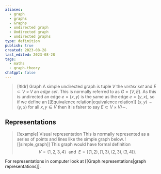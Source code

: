 ```yaml
---
aliases:
  - graph
  - graphs
  - Graphs
  - undirected graph
  - Undirected graph
  - undirected graphs
type: definition
publish: true
created: 2023-08-28
last_edited: 2023-08-28
tags:
  - maths
  - graph-theory
chatgpt: false
---
```

> [!tldr] Graph
> A simple undirected graph is tuple $V$ the *vertex set* and $E \subset V \times V$  an *edge set*. This is normally referred to as $G = (V, E)$. As this is undirected an edge $e = (x,y)$ is the same as the edge $e = (y,x)$, so if we define an [[Equivalence relation|equivalence relation]] $(x,y) \sim (y,x)$ for all $x,y \in V$ then it is fairer to say $E \subset V \times V / \sim$.

## Representations

> [!example] Visual representation
> This is normally represented as a series of points and lines like the simple graph below.
> ![[simple_graph]]
> This graph would have formal definition 
> $$V = \{1,2,3,4\} \ \mbox{ and } \ E = \{(1,2), (1,3), (2,3), (3,4)\}.$$

For representations in computer look at [[Graph representations|graph representations]].
